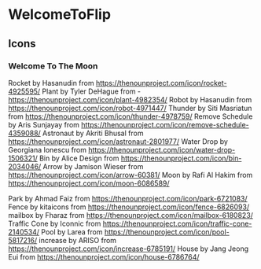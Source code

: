 # WelcomeToFlip


## Icons

### Welcome To The Moon
Rocket by Hasanudin from https://thenounproject.com/icon/rocket-4925595/
Plant by Tyler DeHague from - https://thenounproject.com/icon/plant-4982354/
Robot by Hasanudin from https://thenounproject.com/icon/robot-4971447/
Thunder by Siti Masriatun from https://thenounproject.com/icon/thunder-4978759/
Remove Schedule by Aris Sunjayay from https://thenounproject.com/icon/remove-schedule-4359088/
Astronaut by Akriti Bhusal from https://thenounproject.com/icon/astronaut-2801977/
Water Drop by Georgiana Ionescu from https://thenounproject.com/icon/water-drop-1506321/
Bin by Alice Design from https://thenounproject.com/icon/bin-2034046/
Arrow by Jamison Wieser from https://thenounproject.com/icon/arrow-60381/
Moon by Rafi Al Hakim from https://thenounproject.com/icon/moon-6086589/

Park by Ahmad Faiz from https://thenounproject.com/icon/park-6721083/
Fence by kitaicons from https://thenounproject.com/icon/fence-6826093/
mailbox by Fharaz from https://thenounproject.com/icon/mailbox-6180823/
Traffic Cone by Iconnic from https://thenounproject.com/icon/traffic-cone-2140534/
Pool by Larea from https://thenounproject.com/icon/pool-5817216/
increase by ARISO from https://thenounproject.com/icon/increase-6785191/
House by Jang Jeong Eui from https://thenounproject.com/icon/house-6786764/